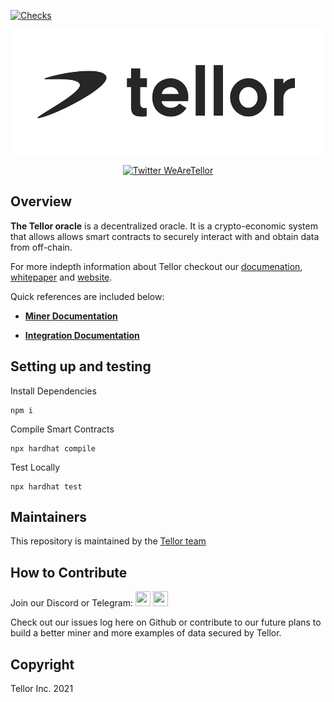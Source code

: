   [![Checks](https://github.com/tellor-io/tellor3/actions/workflows/checks.yml/badge.svg)](https://github.com/tellor-io/tellor3/actions/workflows/checks.yml)


<p align="center">
  <a href='https://www.tellor.io/'>
    <img src= 'https://raw.githubusercontent.com/tellor-io/TellorBrandMaterials/master/Swoosh%20and%20wordmark%20new/SwooshWordmark_Horizontal_Grey.png' height="200" alt='tellor.io' />
  </a>
</p>

<p align="center">
  <a href='https://twitter.com/WeAreTellor'>
    <img src= 'https://img.shields.io/twitter/url/http/shields.io.svg?style=social' alt='Twitter WeAreTellor' />
  </a> 
</p>


## Overview <a name="overview"> </a>  

<b>The Tellor oracle</b> is a decentralized oracle. It is a crypto-economic system that allows allows smart contracts to securely interact with and obtain data from off-chain.

For more indepth information about Tellor checkout our [documenation](https://docs.tellor.io/tellor/), [whitepaper](https://docs.tellor.io/tellor/whitepaper/introduction) and [website](https://tellor.io/). 

Quick references are included below: 

* <b> [Miner Documentation](https://docs.tellor.io/tellor/telliot/telliot)</b>

* <b> [Integration Documentation](https://docs.tellor.io/tellor/integration/introduction)</b>

## Setting up and testing

Install Dependencies
```
npm i
```
Compile Smart Contracts
```
npx hardhat compile
```

Test Locally
```
npx hardhat test
```

## Maintainers <a name="maintainers"> </a> 
This repository is maintained by the [Tellor team](https://github.com/orgs/tellor-io/people)


## How to Contribute<a name="how2contribute"> </a>  
Join our Discord or Telegram:
[<img src="./public/telegram.png" width="24" height="24">](https://t.me/tellor)
[<img src="./public/discord.png" width="24" height="24">](https://discord.gg/g99vE5Hb)

Check out our issues log here on Github or contribute to our future plans to build a better miner and more examples of data secured by Tellor. 

## Copyright

Tellor Inc. 2021

